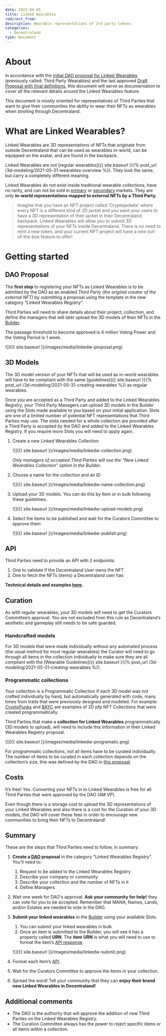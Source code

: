 ```yaml
---
date: 2022-04-05
title: Linked Wearables
redirect_from:
description: Wearable representations of 3rd party tokens
categories:
  - Decentraland
type: Document
---
```


# About

In accordance with the [initial DAO proposal for Linked Wearables](https://governance.decentraland.org/proposal/?id=14e76cc0-2bc7-11ec-ac84-77607720a240) (previously called: Third Party Wearables) and the last approved [Draft Proposal with final definitions](https://governance.decentraland.org/proposal/?id=f69c4d40-aaaf-11ec-87a7-6d2a41508231), this document will serve as documentation to cover all the relevant details around the Linked Wearables feature. 

This document is mostly oriented for representatives of Third Parties that want to give their communities the ability to wear their NFTs as wearables when strolling through Decentraland.

# What are Linked Wearables?

Linked Wearables are 3D representations of NFTs that originate from outside Decentraland that can be used as wearables in-world, can be equipped on the avatar, and are found in the backpack.

Linked Wearables are not [regular wearables]({{ site.baseurl }}{% post_url /3d-modeling/2021-05-31-wearables-overview %}). They look the same, but carry a completely different meaning. 

Linked Wearables do not exist inside traditional wearable collections, have no rarity, and can not be sold in [primary](https://market.decentraland.org/browse?assetType=item&section=wearables) or [secondary](https://market.decentraland.org/browse?assetType=nft&section=wearables&vendor=decentraland&page=1&sortBy=recently_listed&onlyOnSale=true&viewAsGuest=false&onlySmart=false) markets. They are only **in-world representations mapped to external NFTs by a Third Party.**

> Imagine that you have an NFT project called ‘Cryptojackets’ where every NFT is a different kind of 2D jacket and you want your users to have a 3D representation of their jacket in their Decentraland backpack. Linked Wearables will allow you to submit 3D representations of your NFTs inside Decentraland. There is no need to mint a new token, and your current NFT project will have a new out-of-the-box feature to offer!
> 

# Getting started

## DAO Proposal

The **first step** to registering your NFTs as Linked Wearables is to be admitted by the DAO as an enabled *Third Party* *(the original creator of the external NFT)* by submitting a proposal using the template in the new category “Linked Wearables Registry”. 

Third Parties will need to share details about their project, collection, and define the managers that will later upload the 3D models of their NFTs in the [Builder](https://builder.decentraland.org/).

The passage threshold to become approved is 4 million Voting Power and the Voting Period is 1 week. 

![]({{ site.baseurl }}/images/media/linkedw-proposal.png)

## 3D Models

The 3D model version of your NFTs that will be used as in-world wearables will have to be compliant with the same [guidelines]({{ site.baseurl }}{% post_url /3d-modeling/2021-05-31-creating-wearables %}) as regular wearables. 

Once you are accepted as a Third Party and added to the Linked Wearables Registry, your Third Party Managers can upload 3D models in the Builder using the Slots made available to you based on your initial application. Slots are one of a limited number of potential NFT representations that Third Parties may use. The slots needed for a whole collection are provided after a Third Party is accepted by the DAO and added to the Linked Wearables Registry. If you require more Slots you will need to apply again.

1. Create a new Linked Wearables Collection

	![]({{ site.baseurl }}/images/media/linkedw-collection.png)

	*Only managers of accepted Third Parties will see the “New Linked Wearables Collection” option in the Builder.*

2. Choose a name for the collection and an ID
    
   ![]({{ site.baseurl }}/images/media/linkedw-name-collection.png)
    
3. Upload your 3D models. You can do this by item or in bulk following these guidelines.

	![]({{ site.baseurl }}/images/media/linkedw-upload-models.png)

4. Select the items to be published and wait for the Curators Committee to approve them

	![]({{ site.baseurl }}/images/media/linkedw-publish.png)

## API

Third Parties need to provide an API with 2 endpoints:

1. One to validate if the Decentraland User owns the NFT
2. One to fetch the NFTs (items) a Decentraland user has

**Technical details and examples [here](https://github.com/decentraland/adr/blob/main/docs/ADR-42-third-party-assets-integration.md#third-party-resolver).**

## Curation

As with regular wearables, your 3D models will need to get the Curators Committee’s approval. You are not excluded from this rule as Decentraland’s aesthetic and gameplay still needs to be safe guarded.  

### Handcrafted models

For 3D models that were made individually without any automated process (the usual method for most regular wearables) the Curator will need to go through all items in the collection individually to make sure they are all compliant with the [Wearable Guidelines]({{ site.baseurl }}{% post_url /3d-modeling/2021-05-31-creating-wearables %}). 

### Programmatic collections

Your collection is a Programmatic Collection if each 3D model was not crafted individually by hand, but automatically generated with code, many times from traits that were previously designed and modeled. For example: [CryptoPunks](https://opensea.io/collection/cryptopunks) and [BAYC](https://opensea.io/collection/boredapeyachtclub) are examples of 2D pfp NFT Collections that were created programmatically.  

Third Parties that make a **collection for Linked Wearables** programmatically (3D models to upload), will need to include this information in their Linked Wearables Registry proposal. 

![]({{ site.baseurl }}/images/media/linkedw-programatic.png)

For programmatic collections, not all items have to be curated individually. The number of items to be curated in each collection depends on the collection’s size, this was defined by the DAO in [this proposal](https://governance.decentraland.org/proposal/?id=f69c4d40-aaaf-11ec-87a7-6d2a41508231).

## Costs

It’s free! Yes. Converting your NFTs in to Linked Wearables is free for all Third Parties that were approved by the DAO (4M VP).

Even though there is a storage cost to upload the 3D representations of your Linked Wearables and also there is a cost for the Curation of your 3D models, the DAO will cover these fees in order to encourage new communities to bring their NFTs to Decentraland!

## Summary

These are the steps that Third Parties need to follow, in summary:

1. **Create a [DAO](https://governance.decentraland.org/) proposal** in the category “Linked Wearables Registry”. You'll need to:
    1. Request to be added to the Linked Wearables Registry
    2. Describe your company or community
    3. Describe your collection and the number of NFTs in it
    4. Define Managers
2. Wait one week for DAO's approval. **Ask your community for help!** they can vote for you to be accepted. Remember that MANA, Names, Lands, and/or Estates are needed to vote in the DAO.
3. **Submit your linked wearables** in the [Builder](https://builder.decentraland.org/) using your available Slots.
    1. You can submit your linked wearables in bulk
    2. Once an item is submitted to the Builder, you will see it has a property called **URN**. The **item** **URN** is what you will need to use to format the item’s [API response](https://www.notion.so/Guide-to-Link-Wearables-675dd68a1e5c48319ebfd226ae282880).
    
    ![]({{ site.baseurl }}/images/media/linkedw-submit.png)
    
4. Format each item’s [API](https://github.com/decentraland/adr/blob/main/docs/ADR-42-third-party-assets-integration.md#third-party-resolver).
5. Wait for the Curators Committee to approve the items in your collection.
6. Spread the word! Tell your community that they can **enjoy their brand new Linked Wearables in Decentraland!**

## **Additional comments**

- The DAO is the authority that will approve the addition of new Third Parties on the Linked Wearables Registry.
- The Curation Committee always has the power to reject specific items or all items within a collection.
